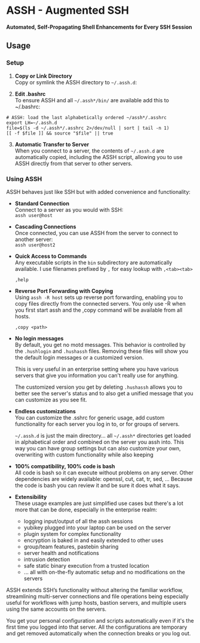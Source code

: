 # ASSH - Augmented SSH
**Automated, Self-Propagating Shell Enhancements for Every SSH Session**


## Usage

### Setup
1. **Copy or Link Directory**  
   Copy or symlink the ASSH directory to `~/.assh.d`:

2. **Edit .bashrc**  
   To ensure ASSH and all `~/.assh*/bin/` are available add this to ~/.bashrc:

```
# ASSH: load the last alphabetically ordered ~/assh*/.asshrc
export LH=~/.assh.d
file=$(ls -d ~/.assh*/.asshrc 2>/dev/null | sort | tail -n 1)
[[ -f $file ]] && source "$file" || true
```

3. **Automatic Transfer to Server**  
   When you connect to a server, the contents of `~/.assh.d` are automatically
   copied, including the ASSH script, allowing you to use ASSH directly from
   that server to other servers.

### Using ASSH
ASSH behaves just like SSH but with added convenience and functionality:

- **Standard Connection**  
  Connect to a server as you would with SSH:  
  `assh user@host`

- **Cascading Connections**  
  Once connected, you can use ASSH from the server to connect to another server:  
  `assh user@host2`

- **Quick Access to Commands**  
  Any executable scripts in the `bin` subdirectory are automatically available.
  I use filenames prefixed by `,` for easy lookup with `,<tab><tab>`

    `,help`

- **Reverse Port Forwarding with Copying**  
  Using `assh -R host` sets up reverse port forwarding, enabling you to copy
  files directly from the connected servers. You only use -R when you first
  start assh and the ,copy command will be available from all hosts.

    `,copy <path>`

- **No login messages**  
  By default, you get no motd messages. This behavior is controlled by the
  `.hushlogin` and `.hushassh` files. Removing these files will show you the
  default login messages or a customized version.

  This is very useful in an enterprise setting where you have various servers
  that give you information you can't really use for anything.

  The customized version you get by deleting `.hushassh` allows you to better see
  the server's status and to also get a unified message that you can customize
  as you see fit.

- **Endless customizations**  
  You can customize the .sshrc for generic usage, add custom functionality for
  each server you log in to, or for groups of servers.

  `~/.assh.d` is just the main directory... all `~/.assh*` directories get loaded
  in alphabetical order and combined on the server you assh into. This way you
  can have group settings but can also customize your own, overwriting with
  custom functionality while also keeping

- **100% compatibility, 100% code is bash**  
  All code is bash so it can execute without problems on any server. Other
  dependencies are widely available: openssl, cut, cat, tr, sed, ...
  Because the code is bash you can review it and be sure it does what it says.

- **Extensibility**  
  These usage examples are just simplified use cases but there's a lot more
  that can be done, especially in the enterprise realm:
  - logging input/output of all the assh sessions
  - yubikey plugged into your laptop can be used on the server
  - plugin system for complex functionality
  - encryption is baked in and easily extended to other uses
  - group/team features, pastebin sharing
  - server health and notifications
  - intrusion detection
  - safe static binary execution from a trusted location
  - ... all with on-the-fly automatic setup and no modifications on the servers

ASSH extends SSH’s functionality without altering the familiar workflow,
streamlining multi-server connections and file operations being especially
useful for workflows with jump hosts, bastion servers, and multiple users
using the same accounts on the servers.

You get your personal configuration and scripts automatically even if it's the
first time you logged into that server. All the configurations are temporary
and get removed automatically when the connection breaks or you log out.

